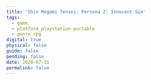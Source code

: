 ```yaml
---
title: 'Shin Megami Tensei: Persona 2: Innocent Sin'
tags:
  - game
  - platform_playstation-portable
  - genre_rpg
digital: true
physical: false
guide: false
pending: false
date: 2020-07-31
permalink: false
---
```


